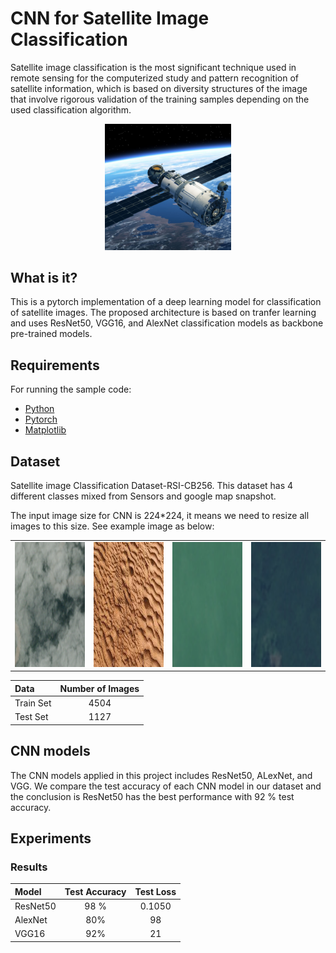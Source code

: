 # CNN for Satellite Image Classification
Satellite image classification is the most significant technique used in remote sensing for the computerized study and pattern recognition of satellite information, which is based on diversity structures of the image that involve rigorous validation of the training samples depending on the used classification algorithm.

<p align="center">
    <img src="images/dataset-card.jpg"  width="40%" height="10%"> 

## What is it?

This is a pytorch implementation of a deep learning model for classification of satellite images. The proposed architecture is based on tranfer learning and uses ResNet50, VGG16, and AlexNet classification models as backbone pre-trained models.

## Requirements
For running the sample code:
- [Python](https://www.python.org/)
- [Pytorch](https://pytorch.org/)
- [Matplotlib](https://matplotlib.org/)

## Dataset
Satellite image Classification Dataset-RSI-CB256. This dataset has 4 different classes mixed from Sensors and google map snapshot.

The input image size for CNN is 224*224, it means we need to resize all images to this size. See example image as below:

<table>
    <tr>
        <td> <img src="images/cloudy.jpg"  alt="1" width = 360px height = 200px ></td>
        <td><img src="images/desert.jpeg" alt="2" width = 360px height = 200px></td>
        <td><img src="images/water.jpg" alt="2" width = 360px height = 200px></td>
        <td><img src="images/forest.jpg" alt="2" width = 360px height = 200px></td>
    </tr> 
</table>

| Data      | Number of Images | 
| :---        |    :----:   |   
| Train Set      | 4504       | 
| Test Set   | 1127        | 

## CNN models

The CNN models applied in this project includes 
ResNet50, ALexNet, and VGG. We compare the test accuracy of each CNN model in our dataset and the conclusion is ResNet50 has the best performance with 92 % test accuracy.

## Experiments

### Results

| Model      | Test Accuracy | Test Loss |
| :---        |    :----:   |   :----:   |
| ResNet50      | 98 %       | 0.1050       | 
| AlexNet   | 80%        | 98 |
| VGG16   | 92%        | 21|